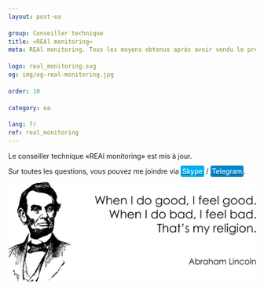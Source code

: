 ```yaml
---
layout: post-ea

group: Conseiller technique
title: «REAl monitoring»
meta: REAl monitoring. Tous les moyens obtenus après avoir vendu le présent produit seront dirigés vers le développement du projet et la charité.

logo: real_monitoring.svg
og: img/og-real-monitoring.jpg

order: 10

category: ea

lang: fr
ref: real_monitoring
---
```


Le conseiller technique «REAl monitoring» est mis à jour.

Sur toutes les questions, vous pouvez me joindre via <a href="skype:chutkoy89?call" target="_blank"><span style="background-color:#00aff0; color:white; padding:3px; border-radius: 3px">Skype</span></a> / <a href="https://t.me/chutkoy" target="_blank"><span style="background-color:#0088cc; color:white; padding:3px; border-radius: 3px">Telegram</span></a>.

<a data-fancybox="gallery" href="/img/programming/Lincoln.png"><img src="/img/programming/Lincoln.png" alt=""></a>
